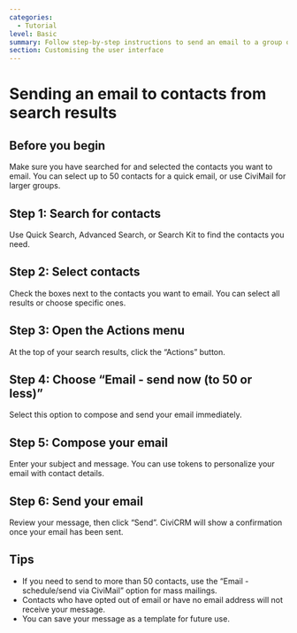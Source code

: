 ```yaml
---
categories:
  - Tutorial
level: Basic
summary: Follow step-by-step instructions to send an email to a group of contacts from your search results in CiviCRM.
section: Customising the user interface
---
```


# Sending an email to contacts from search results

## Before you begin

Make sure you have searched for and selected the contacts you want to email. You can select up to 50 contacts for a quick email, or use CiviMail for larger groups.

## Step 1: Search for contacts

Use Quick Search, Advanced Search, or Search Kit to find the contacts you need.

## Step 2: Select contacts

Check the boxes next to the contacts you want to email. You can select all results or choose specific ones.

## Step 3: Open the Actions menu

At the top of your search results, click the “Actions” button.

## Step 4: Choose “Email - send now (to 50 or less)”

Select this option to compose and send your email immediately.

## Step 5: Compose your email

Enter your subject and message. You can use tokens to personalize your email with contact details.

## Step 6: Send your email

Review your message, then click “Send”. CiviCRM will show a confirmation once your email has been sent.

## Tips

- If you need to send to more than 50 contacts, use the “Email - schedule/send via CiviMail” option for mass mailings.
- Contacts who have opted out of email or have no email address will not receive your message.
- You can save your message as a template for future use.
